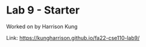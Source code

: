 # Lab 9 - Starter
Worked on by Harrison Kung

Link: https://kungharrison.github.io/fa22-cse110-lab9/
